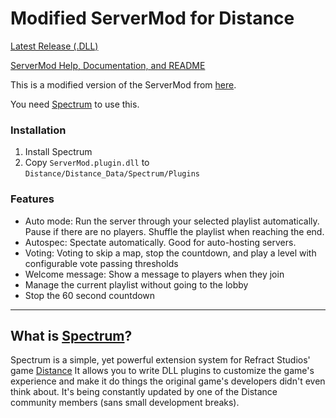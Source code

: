
# Modified ServerMod for Distance
[Latest Release (.DLL)](https://github.com/Corecii/Spectrum/releases)

[ServerMod Help, Documentation, and README](https://github.com/Corecii/Spectrum/blob/master/Spectrum.Plugins.ServerMod/Readme.md)

This is a modified version of the ServerMod from [here](https://github.com/larnin/Spectrum).

You need [Spectrum](https://github.com/Ciastex/Spectrum) to use this.

### Installation
1. Install Spectrum
2. Copy `ServerMod.plugin.dll` to `Distance/Distance_Data/Spectrum/Plugins`

### Features
* Auto mode: Run the server through your selected playlist automatically. Pause
if there are no players. Shuffle the playlist when reaching the end.
* Autospec: Spectate automatically. Good for auto-hosting servers.
* Voting: Voting to skip a map, stop the countdown, and play a level with
configurable vote passing thresholds
* Welcome message: Show a message to players when they join
* Manage the current playlist without going to the lobby
* Stop the 60 second countdown

---

## What is [Spectrum](https://github.com/Ciastex/Spectrum)?
Spectrum is a simple, yet powerful extension system for Refract Studios' game
[Distance](http://survivethedistance.com/)
It allows you to write DLL plugins to customize the game's experience and make it do things the original game's developers didn't even think about. It's being constantly updated by one of the Distance community members (sans small development breaks).
